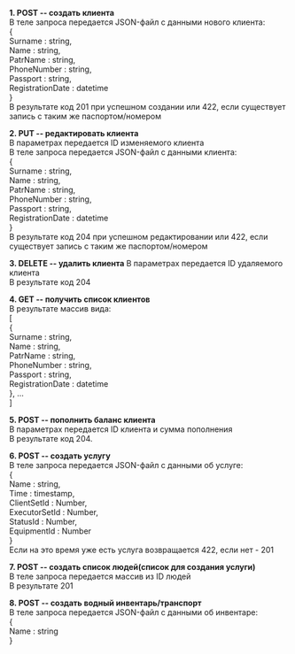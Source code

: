 **1. POST -- создать клиента**  
В теле запроса передается JSON-файл с данными нового клиента:  
{  
Surname : string,  
Name : string,  
PatrName : string,  
PhoneNumber : string,  
Passport : string,  
RegistrationDate : datetime  
}  
В результате код 201 при успешном создании или 422, если существует запись с таким же паспортом/номером  
  
**2. PUT -- редактировать клиента**  
В параметрах передается ID изменяемого клиента  
В теле запроса передается JSON-файл с данными клиента:    
{  
Surname : string,  
Name : string,  
PatrName : string,  
PhoneNumber : string,  
Passport : string,  
RegistrationDate : datetime  
}  
В результате код 204 при успешном редактировании или 422, если существует запись с таким же паспортом/номером  

**3. DELETE -- удалить клиента**
В параметрах передается ID удаляемого клиента  
В результате код 204  
  
**4. GET -- получить список клиентов**  
В результате массив вида:  
[  
{  
Surname : string,  
Name : string,  
PatrName : string,  
PhoneNumber : string,  
Passport : string,  
RegistrationDate : datetime  
}, ...  
]  
  
**5. POST -- пополнить баланс клиента**  
В параметрах передается ID клиента и сумма пополнения  
В результате код 204.  

**6. POST -- создать услугу**  
В теле запроса передается JSON-файл с данными об услуге:   
{  
Name : string,  
Time : timestamp,  
ClientSetId : Number,  
ExecutorSetId : Number,  
StatusId : Number,  
EquipmentId : Number  
}  
Если на это время уже есть услуга возвращается 422, если нет - 201  

**7. POST -- создать список людей(список для создания услуги)**  
В теле запроса передается массив из ID людей  
В результате 201  
  
**8. POST -- создать водный инвентарь/транспорт**  
В теле запроса передается JSON-файл с данными об инвентаре:   
{  
Name : string  
}  
